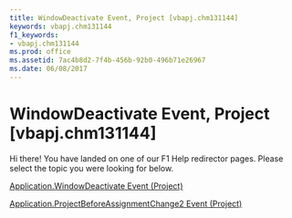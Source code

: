 ```yaml
---
title: WindowDeactivate Event, Project [vbapj.chm131144]
keywords: vbapj.chm131144
f1_keywords:
- vbapj.chm131144
ms.prod: office
ms.assetid: 7ac4b8d2-7f4b-456b-92b0-496b71e26967
ms.date: 06/08/2017
---
```



# WindowDeactivate Event, Project [vbapj.chm131144]

Hi there! You have landed on one of our F1 Help redirector pages. Please select the topic you were looking for below.

[Application.WindowDeactivate Event (Project)](http://msdn.microsoft.com/library/141940d7-f117-d3a8-2aa5-83679a5fbfd4%28Office.15%29.aspx)

[Application.ProjectBeforeAssignmentChange2 Event (Project)](http://msdn.microsoft.com/library/99fce7af-00de-42d8-4b61-e97774cc19ed%28Office.15%29.aspx)


